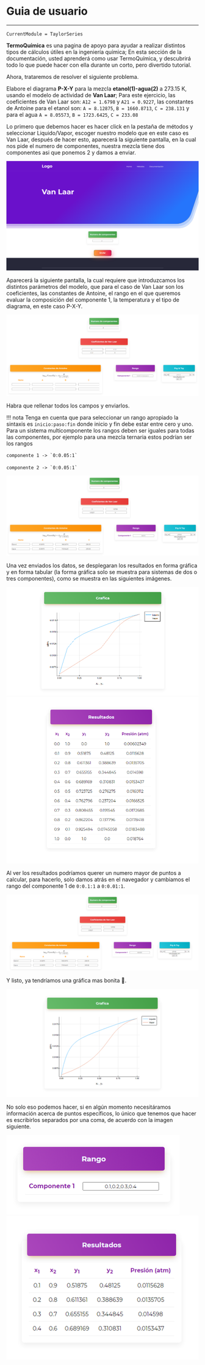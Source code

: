 # Guia de usuario

---

```@meta
CurrentModule = TaylorSeries
```

**TermoQuímica** es una pagina de apoyo para ayudar a realizar distintos tipos de cálculos útiles en la ingeniería química; En esta sección de la documentación, usted aprenderá como usar TermoQuímica, y descubrirá todo lo que puede hacer con ella durante un corto, pero divertido tutorial.

Ahora, trataremos de resolver el siguiente problema.

Elabore el diagrama **P-X-Y** para la mezcla **etanol(1)-agua(2)** a 273.15 K, usando el modelo de actividad de **Van Laar**; Para este ejercicio, las coeficientes de Van Laar son: `A12 = 1.6798` y `A21 = 0.9227`, las constantes de Antoine para el etanol son: `A = 8.12875`, `B = 1660.8713`, `C = 238.131` y para el agua `A = 8.05573`, `B = 1723.6425`, `C = 233.08`

Lo primero que debemos hacer es hacer click en la pestaña de métodos y seleccionar Liquido/Vapor, escoger nuestro modelo que en este caso es Van Laar, después de hacer esto, aparecerá la siguiente pantalla, en la cual nos pide el numero de componentes, nuestra mezcla tiene dos componentes asi que ponemos 2 y damos a enviar.

![nocomp](assets/vanlaar1.png)

Aparecerá la siguiente pantalla, la cual requiere que introduzcamos los distintos parámetros del modelo, que para el caso de Van Laar son los coeficientes, las constantes de Antoine, el rango en el que queremos evaluar la composición del componente 1, la temperatura y el tipo de diagrama, en este caso P-X-Y.

![nocomp](assets/vanlaar2.png)

Habra que rellenar todos los campos y enviarlos.

!!! nota 
    Tenga en cuenta que para seleccionar un rango apropiado la sintaxis es `inicio:paso:fin` donde inicio y fin debe estar entre cero y uno. Para un sistema multicomponente los rangos deben ser iguales para todas las componentes, por ejemplo para una mezcla ternaria estos podrían ser los rangos

    componente 1 -> `0:0.05:1`

    componente 2 -> `0:0.05:1`


![nocomp](assets/vanlaar3.png)

Una vez enviados los datos, se desplegaran los resultados en forma gráfica y en forma tabular (la forma gráfica solo se muestra para sistemas de dos o tres componentes), como se muestra en las siguientes imágenes.

![nocomp](assets/vanlaar4.png)
![nocomp](assets/vanlaar5.png)

Al ver los resultados podríamos querer un numero mayor de puntos a calcular, para hacerlo, solo damos atrás en el navegador y cambiamos el rango del componente 1 de `0:0.1:1` a `0:0.01:1`.

![nocomp](assets/vanlaar6.png)

Y listo, ya tendríamos una gráfica mas bonita 🎉.

![nocomp](assets/vanlaar7.png)

No solo eso podemos hacer, si en algún momento necesitáramos información acerca de puntos específicos, lo único que tenemos que hacer es escribirlos separados por una coma, de acuerdo con la imagen siguiente. 

![nocomp](assets/vanlaar9.png)
![nocomp](assets/vanlaar10.png)